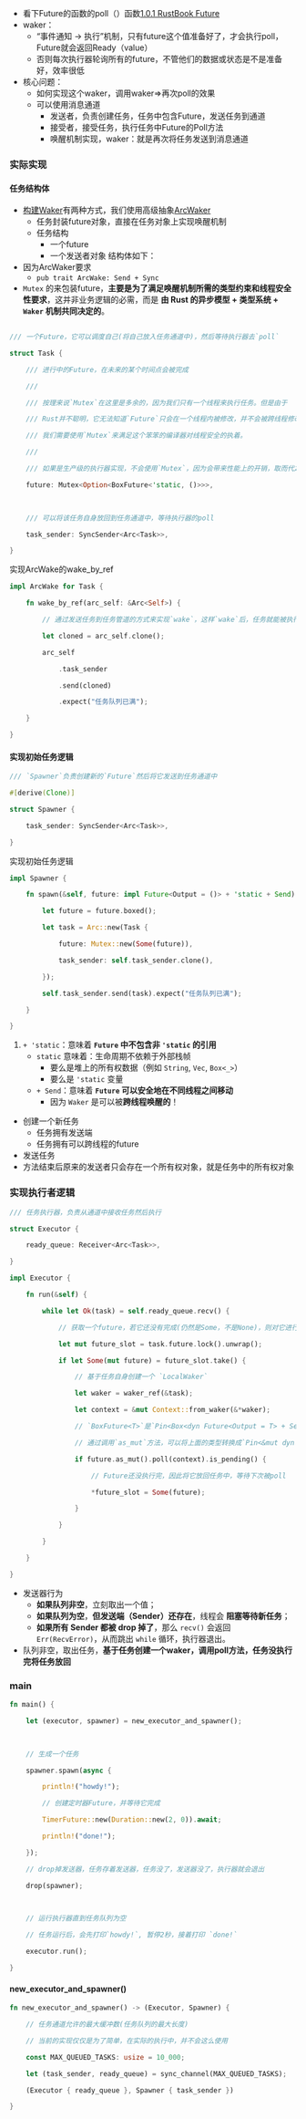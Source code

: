 - 看下Future的函数的poll（）函数[1.0.1 RustBook Future](../Future/1.0.1%20RustBook%20Future.md)
- waker：
	- “事件通知 -> 执行”机制，只有future这个值准备好了，才会执行poll，Future就会返回Ready（value）
	- 否则每次执行器轮询所有的future，不管他们的数据或状态是不是准备好，效率很低
- 核心问题：
	- 如何实现这个waker，调用waker=>再次poll的效果
	- 可以使用消息通道
		- 发送者，负责创建任务，任务中包含Future，发送任务到通道
		- 接受者，接受任务，执行任务中Future的Poll方法
		- 唤醒机制实现，waker：就是再次将任务发送到消息通道
### 实际实现
#### 任务结构体
- [构建Waker](构建Waker.md)有两种方式，我们使用高级抽象[ArcWaker](ArcWaker.md)
	- 任务封装future对象，直接在任务对象上实现唤醒机制
	- 任务结构
		- 一个future
		- 一个发送者对象
结构体如下：
- 因为ArcWaker要求
	- `pub trait ArcWake: Send + Sync`
- `Mutex` 的来包装future，**主要是为了满足唤醒机制所需的类型约束和线程安全性要求**，这并非业务逻辑的必需，而是 **由 Rust 的异步模型 + 类型系统 + `Waker` 机制共同决定的**。
```rust
  
/// 一个Future，它可以调度自己(将自己放入任务通道中)，然后等待执行器去`poll`

struct Task {

    /// 进行中的Future，在未来的某个时间点会被完成

    ///

    /// 按理来说`Mutex`在这里是多余的，因为我们只有一个线程来执行任务。但是由于

    /// Rust并不聪明，它无法知道`Future`只会在一个线程内被修改，并不会被跨线程修改。因此

    /// 我们需要使用`Mutex`来满足这个笨笨的编译器对线程安全的执着。

    ///

    /// 如果是生产级的执行器实现，不会使用`Mutex`，因为会带来性能上的开销，取而代之的是使用`UnsafeCell`

    future: Mutex<Option<BoxFuture<'static, ()>>>,

  

    /// 可以将该任务自身放回到任务通道中，等待执行器的poll

    task_sender: SyncSender<Arc<Task>>,

}
```
实现ArcWake的wake_by_ref
```rust
impl ArcWake for Task {

    fn wake_by_ref(arc_self: &Arc<Self>) {

        // 通过发送任务到任务管道的方式来实现`wake`，这样`wake`后，任务就能被执行器`poll`

        let cloned = arc_self.clone();

        arc_self

            .task_sender

            .send(cloned)

            .expect("任务队列已满");

    }

}
```
#### 实现初始任务逻辑
```rust
/// `Spawner`负责创建新的`Future`然后将它发送到任务通道中

#[derive(Clone)]

struct Spawner {

    task_sender: SyncSender<Arc<Task>>,

}
```
实现初始任务逻辑
```rust
impl Spawner {

    fn spawn(&self, future: impl Future<Output = ()> + 'static + Send) {

        let future = future.boxed();

        let task = Arc::new(Task {

            future: Mutex::new(Some(future)),

            task_sender: self.task_sender.clone(),

        });

        self.task_sender.send(task).expect("任务队列已满");

    }

}
```
 1. `+ 'static`：意味着 **`Future` 中不包含非 `'static` 的引用**
	 - `static` 意味着：生命周期不依赖于外部栈帧
		 - 要么是堆上的所有权数据（例如 `String`, `Vec`, `Box<_>`）
		 - 要么是 `'static` 变量
	 - `+ Send`：意味着 **`Future` 可以安全地在不同线程之间移动**
		 - 因为 `Waker` 是可以被**跨线程唤醒的**！

- 创建一个新任务
	- 任务拥有发送端
	- 任务拥有可以跨线程的future
- 发送任务
- 方法结束后原来的发送者只会存在一个所有权对象，就是任务中的所有权对象
### 实现执行者逻辑
```rust
/// 任务执行器，负责从通道中接收任务然后执行

struct Executor {

    ready_queue: Receiver<Arc<Task>>,

}
```

```rust
impl Executor {

    fn run(&self) {

        while let Ok(task) = self.ready_queue.recv() {

            // 获取一个future，若它还没有完成(仍然是Some，不是None)，则对它进行一次poll并尝试完成它

            let mut future_slot = task.future.lock().unwrap();

            if let Some(mut future) = future_slot.take() {

                // 基于任务自身创建一个 `LocalWaker`

                let waker = waker_ref(&task);

                let context = &mut Context::from_waker(&*waker);

                // `BoxFuture<T>`是`Pin<Box<dyn Future<Output = T> + Send + 'static>>`的类型别名

                // 通过调用`as_mut`方法，可以将上面的类型转换成`Pin<&mut dyn Future + Send + 'static>`

                if future.as_mut().poll(context).is_pending() {

                    // Future还没执行完，因此将它放回任务中，等待下次被poll

                    *future_slot = Some(future);

                }

            }

        }

    }

}
```

- 发送器行为
	- **如果队列非空**，立刻取出一个值；
	- **如果队列为空**，**但发送端（Sender）还存在**，线程会 **阻塞等待新任务**；
	- **如果所有 Sender 都被 drop 掉了**，那么 `recv()` 会返回 `Err(RecvError)`，从而跳出 `while` 循环，执行器退出。
- 队列非空，取出任务，**基于任务创建一个waker，调用poll方法，任务没执行完将任务放回**
### main
```rust
fn main() {

    let (executor, spawner) = new_executor_and_spawner();

  

    // 生成一个任务

    spawner.spawn(async {

        println!("howdy!");

        // 创建定时器Future，并等待它完成

        TimerFuture::new(Duration::new(2, 0)).await;

        println!("done!");

    });

    // drop掉发送器，任务存着发送器，任务没了，发送器没了，执行器就会退出

    drop(spawner);

  

    // 运行执行器直到任务队列为空

    // 任务运行后，会先打印`howdy!`, 暂停2秒，接着打印 `done!`

    executor.run();

}
```
#### new_executor_and_spawner()
```rust
fn new_executor_and_spawner() -> (Executor, Spawner) {

    // 任务通道允许的最大缓冲数(任务队列的最大长度)

    // 当前的实现仅仅是为了简单，在实际的执行中，并不会这么使用

    const MAX_QUEUED_TASKS: usize = 10_000;

    let (task_sender, ready_queue) = sync_channel(MAX_QUEUED_TASKS);

    (Executor { ready_queue }, Spawner { task_sender })

}

```